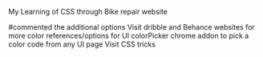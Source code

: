 My Learning of CSS through Bike repair website


#commented the additional options
Visit dribble and Behance websites for more color references/options for UI
colorPicker chrome addon to pick a color code from any UI page
Visit CSS tricks